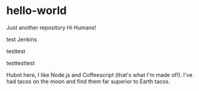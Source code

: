 # hello-world
Just another repository
Hi Humans!

test Jenkins

testtest

testtesttest

Hubot here, I like Node.js and Coffeescript (that's what I'm made of!).
I've had tacos on the moon and find them far superior to Earth tacos.
